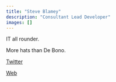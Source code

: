 ```yaml
---
title: "Steve Blamey"
description: "Consultant Lead Developer"
images: []
---
```


IT all rounder.

More hats than De Bono.

[Twitter](https://twitter.com/steveblamey?lang=en)

[Web](https://steveblamey.co.uk)